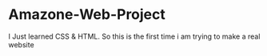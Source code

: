 # Amazone-Web-Project
I Just learned CSS &amp; HTML. So this is the first time i am trying to make a real website

